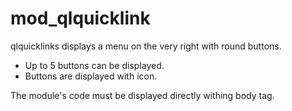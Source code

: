 # mod_qlquicklink

qlquicklinks displays a menu on the very right with round buttons. 

* Up to 5 buttons can be displayed.
* Buttons are displayed with icon.

The module's code must be displayed directly withing body tag.
